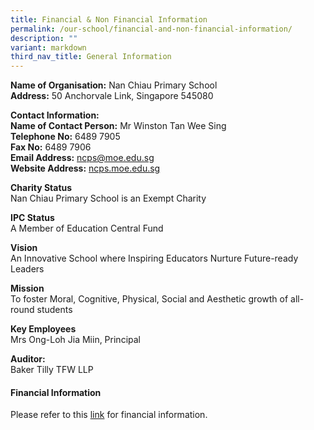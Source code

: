 ```yaml
---
title: Financial & Non Financial Information
permalink: /our-school/financial-and-non-financial-information/
description: ""
variant: markdown
third_nav_title: General Information
---
```

**Name of Organisation:**&nbsp;Nan Chiau Primary School<br>
**Address:**&nbsp;50 Anchorvale Link, Singapore 545080

**Contact Information:**<br>
**Name of Contact Person:** Mr Winston Tan Wee Sing<br>
**Telephone No:** 6489 7905<br>
**Fax No:** 6489 7906 <br>
**Email Address:** ncps@moe.edu.sg<br>
**Website Address:**&nbsp;[ncps.moe.edu.sg](http://ncps.moe.edu.sg/)

**Charity Status**<br>
Nan Chiau Primary School is an Exempt Charity

**IPC Status**<br>
A Member of Education Central Fund

**Vision**<br>
An Innovative School where Inspiring Educators Nurture Future-ready Leaders

**Mission**<br>
To foster Moral, Cognitive, Physical, Social and Aesthetic growth of all-round students

**Key Employees** <br>
Mrs Ong-Loh Jia Miin, Principal

**Auditor:** <br>Baker Tilly TFW LLP

#### **Financial Information**


Please refer to this&nbsp;[link](/files/Nan_Chiau_Primary_School.pdf)&nbsp;for financial information.